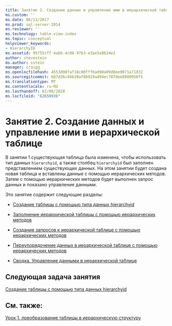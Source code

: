```yaml
---
title: Занятие 2. Создание данных и управление ими в иерархической таблице | Документация Майкрософт
ms.custom: ''
ms.date: 06/13/2017
ms.prod: sql-server-2014
ms.reviewer: ''
ms.technology: table-view-index
ms.topic: conceptual
helpviewer_keywords:
- HierarchyID
ms.assetid: 95f55cff-4abb-4c08-97b3-e3ae5e8b24e2
author: stevestein
ms.author: sstein
manager: craigg
ms.openlocfilehash: 4553d98faf18c00fff6ad90a09d0ee9071a71d32
ms.sourcegitcommit: b87d36c46b39af8b929ad94ec707dee8800950f5
ms.translationtype: MT
ms.contentlocale: ru-RU
ms.lasthandoff: 02/08/2020
ms.locfileid: "62659936"
---
```

# <a name="lesson-2-creating-and-managing-data-in-a-hierarchical-table"></a>Занятие 2. Создание данных и управление ими в иерархической таблице
  В занятии 1 существующая таблица была изменена, чтобы использовать тип данных `hierarchyid`, а также столбец `hierarchyid` был заполнен представлением существующих данных. На этом занятии будет создана новая таблица и вставлены данные с помощью иерархических методов. Затем с помощью иерархических методов будет выполнен запрос данных и показано управление данными.  
  
 Это занятие содержит следующие разделы:  
  
-   [Создание таблицы с помощью типа данных hierarchyid](lesson-2-1-creating-a-table-using-the-hierarchyid-data-type.md)  
  
-   [Заполнение иерархической таблицы с помощью иерархических методов](lesson-2-2-populating-a-hierarchical-table-using-hierarchical-methods.md)  
  
-   [Создание запросов к иерархической таблице с помощью иерархических методов](lesson-2-3-querying-a-hierarchical-table-using-hierarchy-methods.md)  
  
-   [Переупорядочение данных в иерархической таблице с помощью иерархических методов](lesson-2-4-reordering-data-in-a-hierarchical-table-using-hierarchical-methods.md)  
  
-   [Сводка. Управление данными в иерархической таблице](lesson-2-5-summary-managing-data-in-a-hierarchical-table.md)  
  
## <a name="next-task-in-lesson"></a>Следующая задача занятия  
 [Создание таблицы с помощью типа данных hierarchyid](lesson-2-1-creating-a-table-using-the-hierarchyid-data-type.md)  
  
## <a name="see-also"></a>См. также:  
 [Урок 1. преобразование таблицы в иерархическую структуру](lesson-1-converting-a-table-to-a-hierarchical-structure.md)  
  
  

